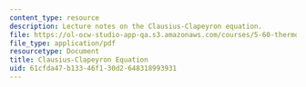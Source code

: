 ```yaml
---
content_type: resource
description: Lecture notes on the Clausius-Clapeyron equation.
file: https://ol-ocw-studio-app-qa.s3.amazonaws.com/courses/5-60-thermodynamics-kinetics-spring-2008/61cfda47b13346f130d2648318993931_lec_19.pdf
file_type: application/pdf
resourcetype: Document
title: Clausius-Clapeyron Equation
uid: 61cfda47-b133-46f1-30d2-648318993931
---
```

